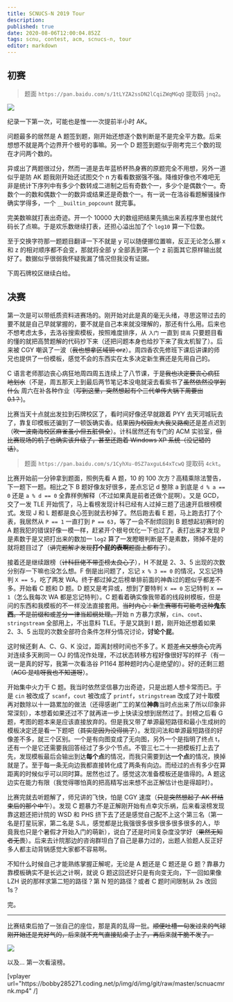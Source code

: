 ```yaml
---
title: SCNUCS-N 2019 Tour
description: 
published: true
date: 2020-08-06T12:00:04.852Z
tags: scnu, contest, acm, scnucs-n, tour
editor: markdown
---
```


## 初赛
> 题面 `https://pan.baidu.com/s/1tLYZA2ssDN2lCqiZWqMGqQ` 提取码 `jnq2`。

![](https://bobby285271.coding.net/p/img/d/img/git/raw/master/scnuacm19.png)

纪录一下第一次，可能也是惟一一次提前半小时 AK。

问题最多的居然是 A 题签到题，刚开始还想逐个数判断是不是完全平方数。后来想想不就是两个边界开个根号的事嘛。另一个 D 题签到题似乎刚考完三个数的现在才问两个数的。

异或出了两题很过分，然而一道是去年蓝桥杯热身赛的原题完全不用想，另外一道似乎是防 AK 题我刚开始还试图交个 n 方看看数据强不强。降维好像也不难吧无非是统计下序列中有多少个数转成二进制之后有奇数个一，多少个是偶数个一。奇数个一的数和偶数个一的数异或结果还是奇数个一。有一说一在洛谷看题解骚操作确实学得多，一个 `__builtin_popcount` 就完事。

完美数嘛就打表出奇迹。开一个 10000 大的数组把结果先搞出来丢程序里也就代码长了点嘛。于是欢乐数继续打表，还担心溢出加了个 `log10` 算一下位数。

至于交换字符那一题题目翻译一下不就是 y 可以随便挪位置嘛，反正无论怎么挪 x 和 z 的相对顺序都不会变，那就将全部 y 全部丢到第一个 z 前面其它原样输出就好了。数据似乎很弱我怀疑我漏了情况但我没有证据。

下周石牌校区继续白给。

## 决赛
第一次是可以带纸质资料进赛场的。刚开始对此是真的毫无头绪，寻思这带过去的要不就是自己早就掌握的，要不就是自己本来就没理解的，那还有什么用。后来也不想考虑太多，去洛谷搜索模板，按照难度排序，从 `入门` 一直到 `提高` 只要题目看的懂的就把高赞题解的代码抄下来（还把问题本身也给抄下来了我太机智了）。后来被 CGY 嘲讽了一波（~~我也想拿区域铜 orz~~）。周四香农先修班下课后讲课的师兄也提供了一份模板，感觉不会的东西实在太多决定新生赛还是先用自己的。

C 语言老师那边丧心病狂地周四周五连续上了八节课，于是~~我也决定要丧心病狂地划水~~（不是，周五那天上到最后两节笔记本没电就滚去看紫书了~~虽然依然没学到什么~~ 周六在补各种作业（~~写到这里，突然想起有个三代单传大锅下周要出 0.1？~~)。

比赛当天十点就出发拉到石牌校区了，看时间好像还早就跟着 PYY 去天河城玩去了，靠复印模板还骗到了一顿饭确实香。结果~~因为校园太大我又路痴~~还是差点迟到（~~吹一波南海校区麻雀虽小但五脏俱全~~）。计科居然还有专门的 ACM 实验室，~~但比赛现场的机子也确实该升级了，甚至还跑着 Windows XP 系统（没记错的话）~~。

> 题面 `https://pan.baidu.com/s/1CyhXu-0SZ7axguL64xTcwQ` 提取码 `4ckt`。

比赛开始前一分钟拿到题面，照例先看 A 题，10 的 100 次方？高精乘除法警告，下一题下一题。相比之下 B 题好像友好很多，差点忘记 d 整除 a 到底是 `d % a == 0` 还是 `a % d == 0` 全靠样例解释（不过如果真是前者还做个屁啊）。又是 GCD，交了一发 TLE 开始慌了，马上看榜发现计科已经有人过掉三题了迅速开启根榜模式。发现 J 和 L 题都是良心签到就去秒掉了。然后跑去看 E 题，马上跑去打了个表，我居然从 `P == 1` 一直打到 `P == 63`，等了一会不耐烦回到 B 题想起初赛时的 A 题我犯的错误好像一模一样，赶紧开个根号优化一下也过了。表打出来才发现 P 是素数于是又把打出来的数加一 `log2` 算了一发瞪眼判断是不是素数，筛掉不是的就将题目过了（~~讲完题解才发现**打个屁的表啊**题面上都有了~~）。

接着还是继续跟榜（~~计科巨佬不带歪榜太良心了~~），H 不就是 2、3、5 出现的次数分别存一下嘛也没怎么想。F 倒是出问题了，忘记 `x % 3 == 0` 的情况，又忘记特判 `X == 5`，吃了两发 WA。终于都过掉之后榜单排前面的神犇过的题似乎都差不多。开始看 C 题和 D 题。D 题又是考异或，想到了要特判 `X == 0` 忘记特判 `X == 1`（怎么我每次 WA 都是忘记特判）。C 题看着确实像我带着的线段树模板，但是问的东西和我模板的不一样没法直接套用。~~当时内心：新生赛哪有可能考这种**鬼东西**。不是前缀和或差分一律当超纲处理。~~开始 n 方暴力求解，`cin`、`cout`、`stringstream` 全部用上，不出意料 TLE。于是又跳到 I 题，刚开始还想着如果 2、3、5 出现的次数全部符合条件怎样分情况讨论，**讨论个屁**。

这时候还剩 A、C、G、K 没过，距离封榜时间也不多了。K 题~~差点又想贪心~~完再对连续多天刷同一 OJ 的情况作处理，不过状态转移方程好像很好写的样子（有一说一是真的好写，我第一次看洛谷 P1164 那种题时内心是绝望的）。好的还剩三题（~~ACG 是啥呀我也不知道呀~~）。

开始集中火力干 C 题。我当时依然坚信暴力出奇迹，只是出题人想卡常而已。于是 `cin` 被改成了 `scanf`，`cout` 被改成了 `printf`，`stringstream` 改成了对十取模再对数除以十一路累加的做法（还得感谢广工的某位**神犇**当时点出来了所以印象非常深刻），本想着如果还过不了就再进一步上快读没想到居然过了。封榜之后看 G 题，考图的题本来是应该直接放弃的。但是我又带了单源最短路径和最小生成树的模板决定还是看一下题吧（~~其实是因为没得挑了~~）。发现问法和单源最短路径的好像差不多，就三个区别。一个是有向图变成了无向图，另外一个是指明了终点 t，还有一个是它还需要我回答经过了多少个节点。不管三七二十一把模板打上去了先，发现模板最后会输出到达**每个点**的情况，而我只需要到达**一个点**的情况，换掉就是了。至于每一条无向边我都直接转化成了两条有向边。而经过的点有多少在算距离的时候似乎可以同时算。居然也过了。感觉这次准备模板还是值得的。A 题这边实在能力有限（我觉得哪怕真的把高精写出来想不出正解估计也是得超时）。

比赛完就去听题解了，师兄讲的飞快，怕是 CGY 速度（~~只是突然想起了 AK 杯结束后的那个中午~~）。发现 C 题暴力不是正解刚开始有点幸灾乐祸，后来看滚榜发现靠这题还把计院的 WSD 和 PHS 挤下去了还是感觉自己配不上这个第三名（第一名是打星玩家，第二名是 SJL，感觉都是比我强很多很多很多很多很多的人，毕竟我也只是个暑假才开始入门的萌新），说白了还是时间复杂度没学好（~~果然无知者无畏~~）。后来去计院那边的咨询群坦白了自己是暴力过的，出题人验题人反正好多人都主动背锅感觉大家都不容易啊。

不知什么时候自己才能熟练掌握正解呢，无论是 A 题还是 C 题还是 G 题？靠暴力靠模板确实不是长远之计啊，就说 G 题这回还好只是有向变无向，下一回如果像 LZH 说的那样求第二短的路径？第 N 短的路径？或者 C 题时间限制从 2s 改回 1s？

完。

---

比赛结束后拍了一张自己的座位，那是真的乱得一批。~~顺便吐槽一句发过来的气球刚开始还是充好气的，后来就不充气直接贴桌子上了，再后来就干脆不发了。~~

![](https://bobby285271.coding.net/p/img/d/img/git/raw/master/817882057.jpg)

以及... 第一次看滚榜。

[vplayer url="https:\/\/bobby285271.coding.net\/p\/img\/d\/img\/git\/raw\/master\/scnuacmrnk.mp4"  /]